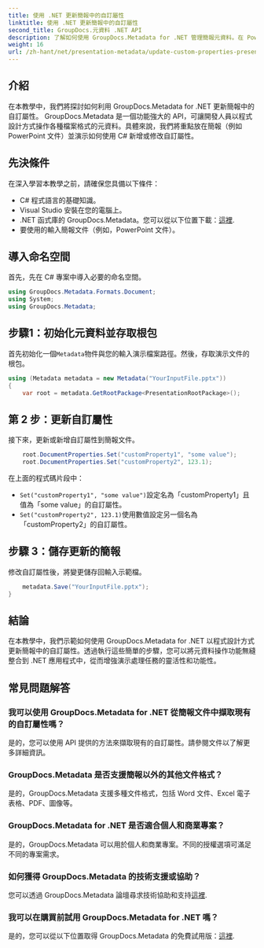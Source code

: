 ```yaml
---
title: 使用 .NET 更新簡報中的自訂屬性
linktitle: 使用 .NET 更新簡報中的自訂屬性
second_title: GroupDocs.元資料 .NET API
description: 了解如何使用 GroupDocs.Metadata for .NET 管理簡報元資料。在 PowerPoint 檔案中高效率更新自訂屬性。
weight: 16
url: /zh-hant/net/presentation-metadata/update-custom-properties-presentations/
---
```

## 介紹
在本教學中，我們將探討如何利用 GroupDocs.Metadata for .NET 更新簡報中的自訂屬性。 GroupDocs.Metadata 是一個功能強大的 API，可讓開發人員以程式設計方式操作各種檔案格式的元資料。具體來說，我們將重點放在簡報（例如 PowerPoint 文件）並演示如何使用 C# 新增或修改自訂屬性。
## 先決條件
在深入學習本教學之前，請確保您具備以下條件：
- C# 程式語言的基礎知識。
- Visual Studio 安裝在您的電腦上。
-  .NET 函式庫的 GroupDocs.Metadata。您可以從以下位置下載：[這裡](https://releases.groupdocs.com/metadata/net/).
- 要使用的輸入簡報文件（例如，PowerPoint 文件）。

## 導入命名空間
首先，先在 C# 專案中導入必要的命名空間。
```csharp
using GroupDocs.Metadata.Formats.Document;
using System;
using GroupDocs.Metadata;
```
## 步驟1：初始化元資料並存取根包
首先初始化一個`Metadata`物件與您的輸入演示檔案路徑。然後，存取演示文件的根包。
```csharp
using (Metadata metadata = new Metadata("YourInputFile.pptx"))
{
    var root = metadata.GetRootPackage<PresentationRootPackage>();
```
## 第 2 步：更新自訂屬性
接下來，更新或新增自訂屬性到簡報文件。
```csharp
    root.DocumentProperties.Set("customProperty1", "some value");
    root.DocumentProperties.Set("customProperty2", 123.1);
```
在上面的程式碼片段中：
- `Set("customProperty1", "some value")`設定名為「customProperty1」且值為「some value」的自訂屬性。
- `Set("customProperty2", 123.1)`使用數值設定另一個名為「customProperty2」的自訂屬性。
## 步驟 3：儲存更新的簡報
修改自訂屬性後，將變更儲存回輸入示範檔。
```csharp
    metadata.Save("YourInputFile.pptx");
}
```

## 結論
在本教學中，我們示範如何使用 GroupDocs.Metadata for .NET 以程式設計方式更新簡報中的自訂屬性。透過執行這些簡單的步驟，您可以將元資料操作功能無縫整合到 .NET 應用程式中，從而增強演示處理任務的靈活性和功能性。

## 常見問題解答
### 我可以使用 GroupDocs.Metadata for .NET 從簡報文件中擷取現有的自訂屬性嗎？
是的，您可以使用 API 提供的方法來擷取現有的自訂屬性。請參閱文件以了解更多詳細資訊。
### GroupDocs.Metadata 是否支援簡報以外的其他文件格式？
是的，GroupDocs.Metadata 支援多種文件格式，包括 Word 文件、Excel 電子表格、PDF、圖像等。
### GroupDocs.Metadata for .NET 是否適合個人和商業專案？
是的，GroupDocs.Metadata 可以用於個人和商業專案。不同的授權選項可滿足不同的專案需求。
### 如何獲得 GroupDocs.Metadata 的技術支援或協助？
您可以透過 GroupDocs.Metadata 論壇尋求技術協助和支持[這裡](https://forum.groupdocs.com/c/metadata/14).
### 我可以在購買前試用 GroupDocs.Metadata for .NET 嗎？
是的，您可以從以下位置取得 GroupDocs.Metadata 的免費試用版：[這裡](https://releases.groupdocs.com/).